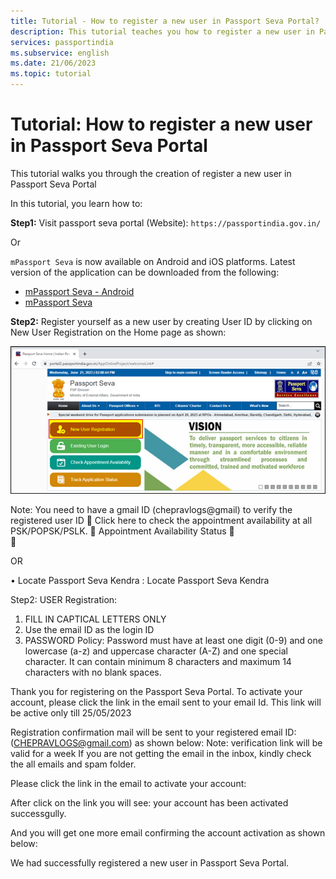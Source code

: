 ```yaml
---
title: Tutorial - How to register a new user in Passport Seva Portal?
description: This tutorial teaches you how to register a new user in Passport Seva Portal.
services: passportindia
ms.subservice: english
ms.date: 21/06/2023
ms.topic: tutorial 
---
```


# Tutorial: How to register a new user in Passport Seva Portal

This tutorial walks you through the creation of register a new user in Passport Seva Portal

In this tutorial, you learn how to:

**Step1:** Visit passport seva portal (Website): `https://passportindia.gov.in/`

Or 

`mPassport Seva` is now available on Android and iOS platforms. Latest version of the application can be downloaded from the following:
* [mPassport Seva - Android](https://play.google.com/store/apps/details?id=gov.mea.psp)
* [mPassport Seva](https://apps.apple.com/us/app/mpassport-seva/id723492146?ls=1)

**Step2:** Register yourself as a new user by creating User ID by clicking on New User Registration on the Home page as shown:

![image](https://github.com/CHEPRAVLOGS/passportindia/blob/main/articles/English/Media/New%20User%20Registration/Picture15.png)


 
Note: You need to have a gmail ID (chepravlogs@gmail) to verify the registered user ID
	Click here to check the appointment availability at all PSK/POPSK/PSLK.
	Appointment Availability Status 
	 
	 

OR

•	Locate Passport Seva Kendra : Locate Passport Seva Kendra

 
 





Step2: USER Registration:

1. FILL IN CAPTICAL LETTERS ONLY
2. Use the email ID as the login ID
3. PASSWORD Policy: Password must have at least one digit (0-9) and one lowercase (a-z) and uppercase character (A-Z) and one special character. It can contain minimum 8 characters and maximum 14 characters with no blank spaces.
 
 
 


Thank you for registering on the Passport Seva Portal. To activate your account, please click the link in the email sent to your email Id. This link will be active only till 25/05/2023 
 
Registration confirmation mail will be sent to your registered email ID: (CHEPRAVLOGS@gmail.com) as shown below:
Note: verification link will be valid for a week
If you are not getting the email in the inbox, kindly check the all emails and spam folder.



 
Please click the link in the email to activate your account:

After click on the link you will see: your account has been activated successgully.
 
And you will get one more email confirming the account activation as shown below:

 
We had successfully registered a new user in Passport Seva Portal.
